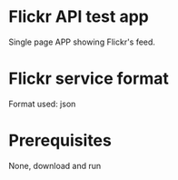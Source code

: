 # Flickr API test app

Single page APP showing Flickr's feed. 

# Flickr service format

Format used: json

# Prerequisites

None, download and run
